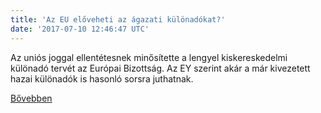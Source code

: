 ```yaml
---
title: 'Az EU előveheti az ágazati különadókat?'
date: '2017-07-10 12:46:47 UTC'
---
```


Az uniós joggal ellentétesnek minősítette a lengyel kiskereskedelmi különadó tervét az Európai Bizottság. Az EY szerint akár a már kivezetett hazai különadók is hasonló sorsra juthatnak.


[Bővebben](http://ift.tt/2t4Z6Vo)
